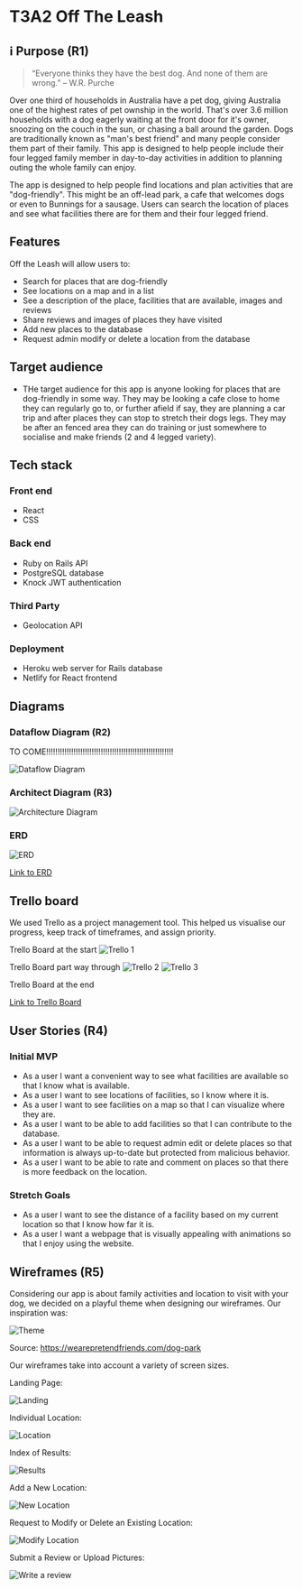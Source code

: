 # T3A2 Off The Leash

## ℹ Purpose (R1)

> “Everyone thinks they have the best dog. And none of them are wrong.” – W.R. Purche

Over one third of households in Australia have a pet dog, giving Australia one of the highest rates of pet ownship in the world. That's over 3.6 million households with a dog eagerly waiting at the front door for it's owner, snoozing on the couch in the sun, or chasing a ball around the garden. Dogs are traditionally known as "man's best friend" and many people consider them part of their family. This app is designed to help people include their four legged family member in day-to-day activities in addition to planning outing the whole family can enjoy.

The app is designed to help people find locations and plan activities that are "dog-friendly". This might be an off-lead park, a cafe that welcomes dogs or even to Bunnings for a sausage. Users can search the location of places and see what facilities there are for them and their four legged friend.

## Features

Off the Leash will allow users to:

- Search for places that are dog-friendly
- See locations on a map and in a list
- See a description of the place, facilities that are available, images and reviews
- Share reviews and images of places they have visited
- Add new places to the database
- Request admin modify or delete a location from the database

## Target audience

- THe target audience for this app is anyone looking for places that are dog-friendly in some way. They may be looking a cafe close to home they can regularly go to, or further afield if say, they are planning a car trip and after places they can stop to stretch their dogs legs. They may be after an fenced area they can do training or just somewhere to socialise and make friends (2 and 4 legged variety).

## Tech stack

### Front end

- React
- CSS

### Back end

- Ruby on Rails API
- PostgreSQL database
- Knock JWT authentication

### Third Party

- Geolocation API

### Deployment

- Heroku web server for Rails database
- Netlify for React frontend

## Diagrams

### Dataflow Diagram (R2)

TO COME!!!!!!!!!!!!!!!!!!!!!!!!!!!!!!!!!!!!!!!!!!!!!!!!!!!!!!!!

![Dataflow Diagram](./docs/diagrams/dataflow.png)

### Architect Diagram (R3)

![Architecture Diagram](./docs/diagrams/architecture.png)

### ERD

![ERD](./docs/diagrams/erd.png)

[Link to ERD](https://dbdiagram.io/d/600b7dd380d742080a3785d0)

## Trello board

We used Trello as a project management tool. This helped us visualise our progress, keep track of timeframes, and assign priority.

Trello Board at the start
![Trello 1](./docs/trello/trello1.png)

Trello Board part way through
![Trello 2](./docs/trello/trello2.png)
![Trello 3](./docs/trello/trello3.png)

Trello Board at the end

<!-- ![Trello 4](./docs/trello/trello4.png) -->

[Link to Trello Board](https://trello.com/b/113nxQTJ/off-the-leash)

## User Stories (R4)

### Initial MVP

- As a user I want a convenient way to see what facilities are available so that I know what is available.
- As a user I want to see locations of facilities, so I know where it is.
- As a user I want to see facilities on a map so that I can visualize where they are.
- As a user I want to be able to add facilities so that I can contribute to the database.
- As a user I want to be able to request admin edit or delete places so that information is always up-to-date but protected from malicious behavior.
- As a user I want to be able to rate and comment on places so that there is more feedback on the location.

### Stretch Goals

- As a user I want to see the distance of a facility based on my current location so that I know how far it is.
- As a user I want a webpage that is visually appealing with animations so that I enjoy using the website.

## Wireframes (R5)

Considering our app is about family activities and location to visit with your dog, we decided on a playful theme when designing our wireframes. Our inspiration was:

![Theme](./docs/inspo.png)

Source: <https://wearepretendfriends.com/dog-park>

Our wireframes take into account a variety of screen sizes.

Landing Page:

![Landing](./docs/wireframes/landing.png)

Individual Location:

![Location](./docs/wireframes/location.png)

Index of Results:

![Results](./docs/wireframes/results.png)

Add a New Location:

![New Location](./docs/wireframes/new.png)

Request to Modify or Delete an Existing Location:

![Modify Location](./docs/wireframes/modify.png)

Submit a Review or Upload Pictures:

![Write a review](./docs/wireframes/review.png)
